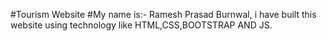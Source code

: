 #Tourism Website 
#My name is:- Ramesh Prasad Burnwal, i have built this website using technology like HTML,CSS,BOOTSTRAP AND JS.
